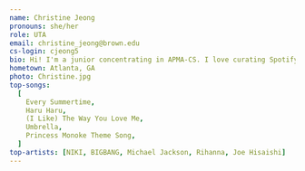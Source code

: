 ```yaml
---
name: Christine Jeong
pronouns: she/her
role: UTA
email: christine_jeong@brown.edu
cs-login: cjeong5
bio: Hi! I'm a junior concentrating in APMA-CS. I love curating Spotify playlist and binge watching/reading (I cannot stop myself from rewatching How to Train Your Dragon and Harry Potter).
hometown: Atlanta, GA
photo: Christine.jpg
top-songs:
  [
    Every Summertime,
    Haru Haru,
    (I Like) The Way You Love Me,
    Umbrella,
    Princess Monoke Theme Song,
  ]
top-artists: [NIKI, BIGBANG, Michael Jackson, Rihanna, Joe Hisaishi]
---
```

